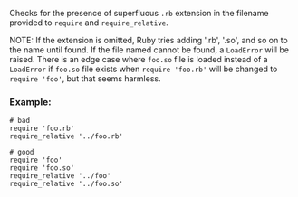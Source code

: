 Checks for the presence of superfluous `.rb` extension in
the filename provided to `require` and `require_relative`.

NOTE: If the extension is omitted, Ruby tries adding '.rb', '.so',
        and so on to the name until found. If the file named cannot be found,
        a `LoadError` will be raised.
        There is an edge case where `foo.so` file is loaded instead of a `LoadError`
        if `foo.so` file exists when `require 'foo.rb'` will be changed to `require 'foo'`,
        but that seems harmless.

### Example:
    # bad
    require 'foo.rb'
    require_relative '../foo.rb'

    # good
    require 'foo'
    require 'foo.so'
    require_relative '../foo'
    require_relative '../foo.so'
